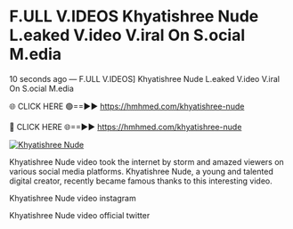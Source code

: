 # F.ULL V.IDEOS Khyatishree Nude L.eaked V.ideo V.iral On S.ocial M.edia

10 seconds ago — F.ULL V.IDEOS] Khyatishree Nude L.eaked V.ideo V.iral On S.ocial M.edia

🌐 CLICK HERE 🟢==►► https://hmhmed.com/khyatishree-nude

🔴 CLICK HERE 🌐==►► https://hmhmed.com/khyatishree-nude

[![Khyatishree Nude](https://i.imgur.com/dJHk4Zq.gif)](https://hmhmed.com/khyatishree-nude)

Khyatishree Nude video took the internet by storm and amazed viewers on various social media platforms. Khyatishree Nude, a young and talented digital creator, recently became famous thanks to this interesting video.

Khyatishree Nude video instagram

Khyatishree Nude video official twitter